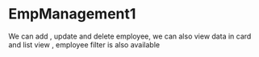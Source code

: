 # EmpManagement1
We can add , update and delete employee, we can also view data in card and list view , employee filter is also available
